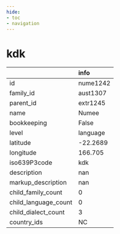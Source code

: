 ```yaml
---
hide:
- toc
- navigation
---
```

# kdk
|                      | info     |
|:---------------------|:---------|
| id                   | nume1242 |
| family_id            | aust1307 |
| parent_id            | extr1245 |
| name                 | Numee    |
| bookkeeping          | False    |
| level                | language |
| latitude             | -22.2689 |
| longitude            | 166.705  |
| iso639P3code         | kdk      |
| description          | nan      |
| markup_description   | nan      |
| child_family_count   | 0        |
| child_language_count | 0        |
| child_dialect_count  | 3        |
| country_ids          | NC       |
